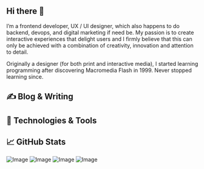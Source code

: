 ## Hi there 👋

I’m a frontend developer, UX / UI designer, which also happens to do backend, devops, and digital marketing if need be. My passion is to create interactive experiences that delight users and I firmly believe that this can only be achieved with a combination of creativity, innovation and attention to detail.

Originally a designer (for both print and interactive media), I started learning programming after discovering Macromedia Flash in 1999. Never stopped learning since.

## &#x270d; Blog & Writing

## 🔧 Technologies & Tools

## &#x1f4c8; GitHub Stats

![Image](https://github-readme-stats.vercel.app/api?username=jzfgo&show_icons=true&theme=dracula)
![Image](https://github-readme-stats.vercel.app/api/top-langs?username=jzfgo&langs_count=3&theme=dracula)
![Image](https://github-readme-stats.vercel.app/api/pin?username=jzfgo&repo=redsys-virtual-pos&theme=dracula)
![Image](https://github-readme-stats.vercel.app/api/pin?username=jzfgo&repo=spanish-guest-report-generator&theme=dracula)
